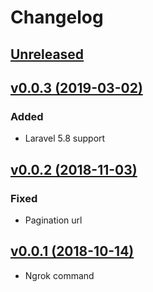 # Changelog

## [Unreleased](https://github.com/jn-jairo/laravel-ngrok/compare/v0.0.3...master)

## [v0.0.3 (2019-03-02)](https://github.com/jn-jairo/laravel-ngrok/compare/v0.0.2...v0.0.3)

### Added
- Laravel 5.8 support

## [v0.0.2 (2018-11-03)](https://github.com/jn-jairo/laravel-ngrok/compare/v0.0.1...v0.0.2)

### Fixed
- Pagination url

## [v0.0.1 (2018-10-14)](https://github.com/jn-jairo/laravel-ngrok/commit/f5ffe623bd7c075c3c9eb58655e3841192f9b7d4)
- Ngrok command
